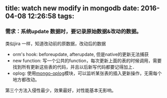 title: watch new modify in mongodb
date: 2016-04-08 12:26:58
tags:
---
### 需求：系统update 数据时，要记录原始数据&改动的数据。
类似jira 一样，知道改动前的原数据，改动后的数据

 - orm's hook: beforeupdate, afterupdate, 但是native的更新无法捕获
 - new function: 写一个公共的function，每次更新上面的表的时候调用，需要找到所有更新这些表的代码，并且以后新写代码都要记得加上．
 - oplog: 使用[mongo-oplog][1]模块，可以监听某张表的插入更新操作，无需每个地方都改动。

第三个方法入侵性最少，效果最好，对性能基本无影响。

  [1]: https://github.com/cayasso/mongo-oplog

